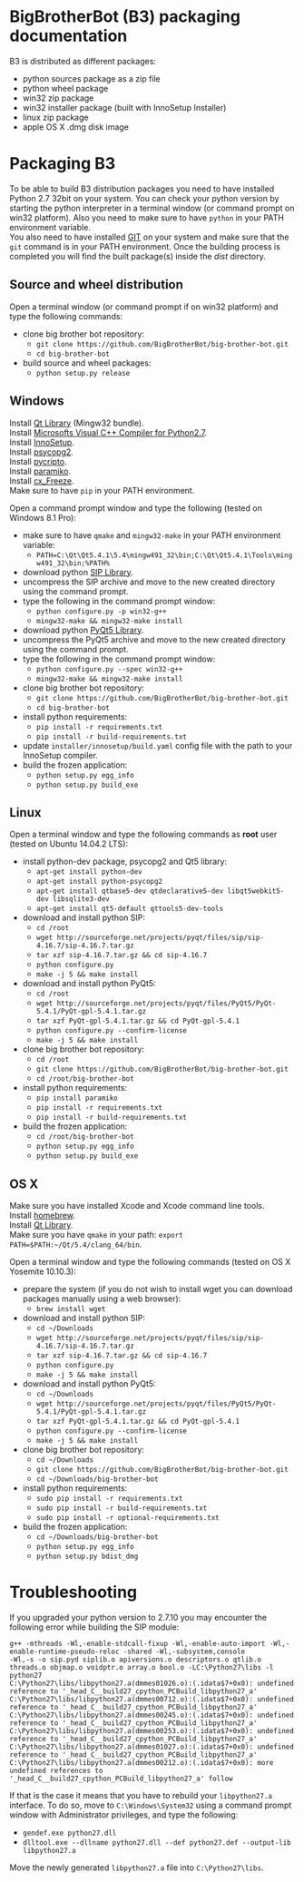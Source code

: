 BigBrotherBot (B3) packaging documentation
==========================================

B3 is distributed as different packages:

  - python sources package as a zip file
  - python wheel package
  - win32 zip package
  - win32 installer package (built with InnoSetup Installer)
  - linux zip package
  - apple OS X .dmg disk image

# Packaging B3

To be able to build B3 distribution packages you need to have installed Python 2.7 32bit on your system.
You can check your python version by starting the python interpreter in a terminal window (or command 
prompt on win32 platform). Also you need to make sure to have `python` in your PATH environment variable.  
You also need to have installed [GIT](http://git-scm.com/) on your system and make sure that the `git` command
is in your PATH environment. Once the building process is completed you will find the built package(s) inside the 
*dist* directory.

## Source and wheel distribution

Open a terminal window (or command prompt if on win32 platform) and type the following commands:

 - clone big brother bot repository:
    - `git clone https://github.com/BigBrotherBot/big-brother-bot.git`
    - `cd big-brother-bot`
 - build source and wheel packages:
    - `python setup.py release`

## Windows

Install [Qt Library](http://download.qt.io/official_releases/qt/5.4/5.4.1/qt-opensource-windows-x86-mingw491_opengl-5.4.1.exe) (Mingw32 bundle).  
Install [Microsofts Visual C++ Compiler for Python2.7](http://www.microsoft.com/en-us/download/details.aspx?id=44266).  
Install [InnoSetup](http://www.jrsoftware.org/isinfo.php).  
Install [psycopg2](http://www.stickpeople.com/projects/python/win-psycopg/).  
Install [pycripto](http://www.voidspace.org.uk/python/modules.shtml#pycrypto).  
Install [paramiko](http://blog.victorjabur.com/2011/06/08/modules-python-library-compiled-for-windows-32-and-64-unofficial-windows-binaries-for-python/).  
Install [cx_Freeze](https://pypi.python.org/pypi/cx_Freeze/4.3.4).  
Make sure to have `pip` in your PATH environment.  
  
Open a command prompt window and type the following (tested on Windows 8.1 Pro):

 - make sure to have `qmake` and `mingw32-make` in your PATH environment variable:
    - `PATH=C:\Qt\Qt5.4.1\5.4\mingw491_32\bin;C:\Qt\Qt5.4.1\Tools\mingw491_32\bin;%PATH%`
 - download python [SIP Library](http://sourceforge.net/projects/pyqt/files/sip/sip-4.16.7/sip-4.16.7.zip).
 - uncompress the SIP archive and move to the new created directory using the command prompt.
 - type the following in the command prompt window:
    - `python configure.py -p win32-g++`
    - `mingw32-make && mingw32-make install`
 - download python [PyQt5 Library](http://sourceforge.net/projects/pyqt/files/PyQt5/PyQt-5.4.1/PyQt-gpl-5.4.1.zip).
 - uncompress the PyQt5 archive and move to the new created directory using the command prompt.
 - type the following in the command prompt window:
    - `python configure.py --spec win32-g++`
    - `mingw32-make && mingw32-make install`
 - clone big brother bot repository:
    - `git clone https://github.com/BigBrotherBot/big-brother-bot.git`
    - `cd big-brother-bot`
 - install python requirements:
    - `pip install -r requirements.txt`
    - `pip install -r build-requirements.txt`
 - update `installer/innosetup/build.yaml` config file with the path to your InnoSetup compiler.
 - build the frozen application:
    - `python setup.py egg_info`
    - `python setup.py build_exe`
    
## Linux

Open a terminal window and type the following commands as **root** user (tested on Ubuntu 14.04.2 LTS):
 
 - install python-dev package, psycopg2 and Qt5 library:
    - `apt-get install python-dev`
    - `apt-get install python-psycopg2`
    - `apt-get install qtbase5-dev qtdeclarative5-dev libqt5webkit5-dev libsqlite3-dev`
    - `apt-get install qt5-default qttools5-dev-tools`  
 - download and install python SIP:
    - `cd /root`
    - `wget http://sourceforge.net/projects/pyqt/files/sip/sip-4.16.7/sip-4.16.7.tar.gz`
    - `tar xzf sip-4.16.7.tar.gz && cd sip-4.16.7`
    - `python configure.py`
    - `make -j 5 && make install`
 - download and install python PyQt5:
    - `cd /root`
    - `wget http://sourceforge.net/projects/pyqt/files/PyQt5/PyQt-5.4.1/PyQt-gpl-5.4.1.tar.gz`
    - `tar xzf PyQt-gpl-5.4.1.tar.gz && cd PyQt-gpl-5.4.1`
    - `python configure.py --confirm-license`
    - `make -j 5 && make install`
 - clone big brother bot repository:
    - `cd /root`
    - `git clone https://github.com/BigBrotherBot/big-brother-bot.git`
    - `cd /root/big-brother-bot`
 - install python requirements:
    - `pip install paramiko`
    - `pip install -r requirements.txt`
    - `pip install -r build-requirements.txt`
 - build the frozen application:
    - `cd /root/big-brother-bot`
    - `python setup.py egg_info`
    - `python setup.py build_exe`
  
## OS X

Make sure you have installed Xcode and Xcode command line tools.  
Install [homebrew](http://brew.sh/).  
Install [Qt Library](http://download.qt.io/official_releases/qt/5.4/5.4.1/qt-opensource-mac-x64-clang-5.4.1.dmg).  
Make sure you have `qmake` in your path: `export PATH=$PATH:~/Qt/5.4/clang_64/bin`.  
  
Open a terminal window and type the following commands (tested on OS X Yosemite 10.10.3):
 
 - prepare the system (if you do not wish to install wget you can download packages manually using a web browser):
    - `brew install wget`
 - download and install python SIP:
    - `cd ~/Downloads`
    - `wget http://sourceforge.net/projects/pyqt/files/sip/sip-4.16.7/sip-4.16.7.tar.gz`
    - `tar xzf sip-4.16.7.tar.gz && cd sip-4.16.7`
    - `python configure.py`
    - `make -j 5 && make install`
 - download and install python PyQt5:
    - `cd ~/Downloads`
    - `wget http://sourceforge.net/projects/pyqt/files/PyQt5/PyQt-5.4.1/PyQt-gpl-5.4.1.tar.gz`
    - `tar xzf PyQt-gpl-5.4.1.tar.gz && cd PyQt-gpl-5.4.1`
    - `python configure.py --confirm-license`
    - `make -j 5 && make install`
 - clone big brother bot repository:
    - `cd ~/Downloads`
    - `git clone https://github.com/BigBrotherBot/big-brother-bot.git`
    - `cd ~/Downloads/big-brother-bot`
 - install python requirements:
    - `sudo pip install -r requirements.txt`
    - `sudo pip install -r build-requirements.txt`
    - `sudo pip install -r optional-requirements.txt`
 - build the frozen application:
    - `cd ~/Downloads/big-brother-bot`
    - `python setup.py egg_info`
    - `python setup.py bdist_dmg`


# Troubleshooting

If you upgraded your python version to 2.7.10 you may encounter the following error while building the SIP module:

```
g++ -mthreads -Wl,-enable-stdcall-fixup -Wl,-enable-auto-import -Wl,-enable-runtime-pseudo-reloc -shared -Wl,-subsystem,console
-Wl,-s -o sip.pyd siplib.o apiversions.o descriptors.o qtlib.o threads.o objmap.o voidptr.o array.o bool.o -LC:\Python27\libs -l
python27
C:\Python27\libs/libpython27.a(dmmes01026.o):(.idata$7+0x0): undefined reference to '_head_C__build27_cpython_PCBuild_libpython27_a'
C:\Python27\libs/libpython27.a(dmmes00712.o):(.idata$7+0x0): undefined reference to '_head_C__build27_cpython_PCBuild_libpython27_a'
C:\Python27\libs/libpython27.a(dmmes00245.o):(.idata$7+0x0): undefined reference to '_head_C__build27_cpython_PCBuild_libpython27_a'
C:\Python27\libs/libpython27.a(dmmes00253.o):(.idata$7+0x0): undefined reference to '_head_C__build27_cpython_PCBuild_libpython27_a'
C:\Python27\libs/libpython27.a(dmmes01027.o):(.idata$7+0x0): undefined reference to '_head_C__build27_cpython_PCBuild_libpython27_a'
C:\Python27\libs/libpython27.a(dmmes00212.o):(.idata$7+0x0): more undefined references to '_head_C__build27_cpython_PCBuild_libpython27_a' follow
```

If that is the case it means that you have to rebuild your `libpython27.a` interface. To do so, move to `C:\Windows\System32` using 
a command prompt window with Administrator privileges, and type the following:

 - `gendef.exe python27.dll`
 - `dlltool.exe --dllname python27.dll --def python27.def --output-lib libpython27.a`
 
Move the newly generated `libpython27.a` file into `C:\Python27\libs`.